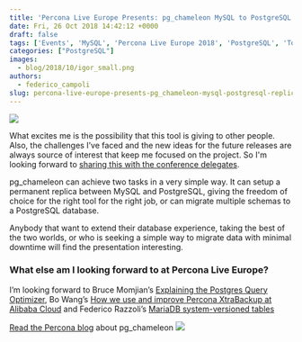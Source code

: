 ```yaml
---
title: 'Percona Live Europe Presents: pg_chameleon MySQL to PostgreSQL Replica Made Easy'
date: Fri, 26 Oct 2018 14:42:12 +0000
draft: false
tags: ['Events', 'MySQL', 'Percona Live Europe 2018', 'PostgreSQL', 'Tools']
categories: ["PostgreSQL"]
images:
  - blog/2018/10/igor_small.png
authors:
  - federico_campoli
slug: percona-live-europe-presents-pg_chameleon-mysql-postgresql-replica-made-easy
---
```


![](blog/2018/10/igor_small.png)

What excites me is the possibility that this tool is giving to other people. Also, the challenges I’ve faced and the new ideas for the future releases are always source of interest that keep me focused on the project. So I'm looking forward to [sharing this with the conference delegates](https://www.percona.com/live/e18/sessions/pgchameleon-mysql-to-postgresql-replica-made-easy). 

pg\_chameleon can achieve two tasks in a very simple way. It can setup a permanent replica between MySQL and PostgreSQL, giving the freedom of choice for the right tool for the right job, or can migrate multiple schemas to a PostgreSQL database. 

Anybody that want to extend their database experience, taking the best of the two worlds, or who is seeking a simple way to migrate data with minimal downtime will find the presentation interesting.

### What else am I looking forward to at Percona Live Europe?

I’m looking forward to Bruce Momjian’s [Explaining the Postgres Query Optimizer](https://www.percona.com/live/e18/sessions/explaining-the-postgres-query-optimizer), Bo Wang’s [How we use and improve Percona XtraBackup at Alibaba Cloud](https://www.percona.com/live/e18/sessions/how-we-use-and-improve-percona-xtrabackup-at-alibaba-cloud) and Federico Razzoli’s [MariaDB system-versioned tables](https://www.percona.com/live/e18/sessions/mariadb-system-versioned-tables) 

[Read the Percona blog](https://www.percona.com/blog/2018/08/17/replication-from-percona-server-for-mysql-to-postgresql-using-pg_chameleon/) about pg\_chameleon ![](blog/2018/08/postgres-mysql-replication-using-pg_chameleon.png)